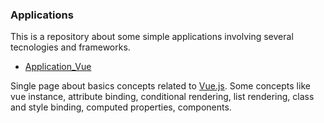 ### Applications ###

This is a repository about some simple applications involving several tecnologies and frameworks.

+ [Application_Vue](https://github.com/raffoliveira/Applications/tree/main/Application_Vue)

Single page about basics concepts related to [Vue.js](https://vuejs.org/). Some concepts like vue instance, attribute binding, conditional rendering, list rendering, class and style binding, computed properties, components.

